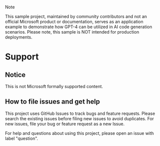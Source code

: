 > [!NOTE]
> This sample project, maintained by community contributors and not an official Microsoft product or documentation, serves as an application example to demonstrate how GPT-4 can be utilized in AI code generation scenarios. Please note, this sample is NOT intended for production deployments.

# Support

## Notice

This is not Microsoft formally supported content. 

## How to file issues and get help  

This project uses GitHub Issues to track bugs and feature requests. Please search the existing 
issues before filing new issues to avoid duplicates.  For new issues, file your bug or 
feature request as a new Issue.

For help and questions about using this project, please open an issue with label "question".